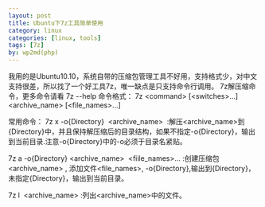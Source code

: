 ```yaml
---
layout: post
title: Ubuntu下7z工具简单使用
category: linux
categories: [linux, tools]
tags: [7z]
by: wp2md(php)
---
```


我用的是Ubuntu10.10，系统自带的压缩包管理工具不好用，支持格式少，对中文支持很差，所以找了一个好工具7z，唯一缺点是只支持命令行调用。
7z解压缩命令，更多命令请看 7z --help
命令格式：
7z &lt;command&gt; [&lt;switches&gt;...] &lt;archive_name&gt; [&lt;file_names&gt;...]

常用命令：
7z x -o{Directory}  &lt;archive_name&gt;  :解压&lt;archive_name&gt;到{Directory}中，并且保持解压缩后的目录结构，如果不指定-o{Directory}，输出到当前目录.注意-o{Directory}中的-o必须于目录名紧贴。

7z a -o{Directory} &lt;archive_name&gt;  &lt;fiile_names&gt;... :创建压缩包&lt;archive_name&gt; , 添加文件&lt;file_names&gt;, -o{Directory},输出到{Directory}，未指定{Directory}，输出到当前目录。

7z l  &lt;archive_name&gt; :列出&lt;archive_name&gt;中的文件。
